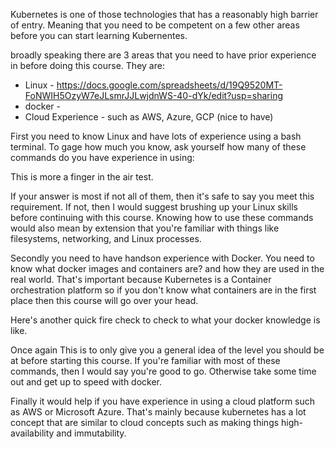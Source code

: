 Kubernetes is one of those technologies that has a reasonably high barrier of entry. Meaning that you need to be competent on a few other areas before you can start learning Kubernentes.

broadly speaking there are 3 areas that you need to have prior experience  in before doing this course. They are:

- Linux - https://docs.google.com/spreadsheets/d/19Q9520MT-FoNWIH5OzyW7eJLsmrJJLwjdnWS-40-dYk/edit?usp=sharing
- docker -
- Cloud Experience - such as AWS, Azure, GCP (nice to have)


First you need to know Linux and have lots of experience using a bash terminal. To gage how much you know, ask yourself how many of these commands do you have experience in using:


This is more a finger in the air test.


If your answer is most if not all of them, then it's safe to say you meet this requirement. If not, then I would suggest brushing up your Linux skills before continuing with this course. Knowing how to use these commands would also mean by extension that you're familiar with things like filesystems, networking, and Linux processes.


Secondly you need to have handson experience with Docker. You need to know what docker images and containers are? and how they are used in the real world. That's important because Kubernetes is a Container orchestration platform so if you don't know what containers are in the first place then this course will go over your head.


Here's another quick fire check to check to what your docker knowledge is like.


Once again This is to only give you a general idea of the level you should be at before starting this course.
If you're familiar with most of these commands, then I would say you're good to go. Otherwise take some time out and get up to speed with docker.

Finally it would help if you have experience in using a cloud platform such as AWS or Microsoft Azure. That's mainly because kubernetes has a lot concept that are similar to cloud concepts such as making things high-availability and immutability.